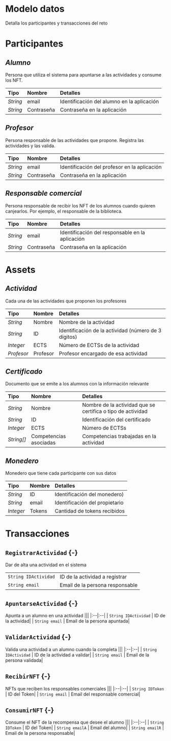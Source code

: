 # Modelo datos

Detalla los participantes y transacciones del reto

# Participantes

## _Alumno_

Persona que utiliza el sistema para apuntarse a las actividades y consume los NFT.

|Tipo|Nombre|Detalles
|:--|:--|:--
|_String_|email|Identificación del alumno en la aplicación|
|_String_|Contraseña|Contraseña en la aplicación|

## _Profesor_

Persona responsable de las actividades que propone. Registra las actividades y las valida.

|Tipo|Nombre|Detalles
|:--|:--|:--
|_String_|email|Identificación del profesor en la aplicación|
|_String_|Contraseña|Contraseña en la aplicación|


## _Responsable comercial_

Persona responsable de recibir los NFT de los alumnos cuando quieren canjearlos. Por ejemplo, el responsable de la biblioteca.

|Tipo|Nombre|Detalles
|:--|:--|:--
|_String_|email|Identificación del responsable en la aplicación|
|_String_|Contraseña|Contraseña en la aplicación|

# Assets

## _Actividad_

Cada una de las actividades que proponen los profesores


|Tipo|Nombre|Detalles
|:--|:--|:--
|_String_|Nombre|Nombre de la actividad|
| _String_ | ID   | Identificación de la actividad (número de 3 dígitos) |
| _Integer_ | ECTS   | Número de ECTSs de la actividad |
| _Profesor_ | Profesor   | Profesor encargado de esa actividad |


## _Certificado_

Documento que se emite a los alumnos con la información relevante

|Tipo|Nombre|Detalles
|:--|:--|:--
|_String_|Nombre|Nombre de la actividad que se certifica o tipo de actividad|
| _String_ | ID   | Identificación del certificado |
| _Integer_ | ECTS   | Número de ECTSs |
| _String[]_ | Competencias asociadas   | Competencias trabajadas en la actividad |


## _Monedero_

Monedero que tiene cada participante con sus datos

|Tipo|Nombre|Detalles
|:--|:--|:--
| _String_ | ID   | Identificación del monedero) |
|_String_|email| Identificación del propietario|
| _Integer_ | Tokens   | Cantidad de tokens recibidos |

# Transacciones


## `RegistrarActividad` {-}

Dar de alta una actividad en el sistema

|||
|:--|:--|
|  `String IDActividad` | ID de la actividad a registrar| 
|  `String email` | Email de la persona responsable| 

## `ApuntarseActividad` {-}

Apunta a un alumno en una actividad
|||
|:--|:--|
|  `String IDActividad` | ID de la actividad| 
|  `String email` | Email de la persona apuntada| 


## `ValidarActividad` {-}

Valida una actividad a un alumno cuando la completa
|||
|:--|:--|
|  `String IDActividad` | ID de la actividad a validar| 
|  `String email` | Email de la persona validada| 

## `RecibirNFT` {-}

NFTs que reciben los responsables comerciales
|||
|:--|:--|
|  `String IDToken` | ID del Token| 
|  `String email` | Email del responsable comercial|

## `ConsumirNFT` {-}

Consume el NFT de la recompensa que desee el alumno
|||
|:--|:--|
|  `String IDToken` | ID del Token| 
|  `String emailA` | Email del alumno|
|  `String emailR` | Email de la persona responsable| 

